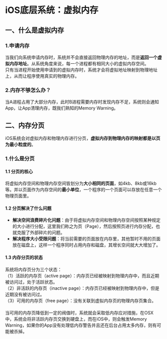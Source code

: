 # iOS底层系统：虚拟内存

## 一、什么是虚拟内存

### 1.申请内存

当我们向系统申请内存时，系统并不会直接返回物理内存的地址，而是**返回一个虚拟内存地址**。从系统角度来说，每一个进程都有相同大小的虚拟内存空间。  
只有当进程开始使用申请到的虚拟内存时，系统才会将虚拟地址映射到物理地址上，从而让程序使用真实的物理内存。

### 2.内存不够怎么办？  
当A进程占用了大部分内存，此时B进程需要内存时发现内存不足，系统则会通知App，让App清理内存，既我们熟知的Memory Warning。

## 二、内存分页

iOS系统会对虚拟内存和物理内存进行分页，**虚拟内存到物理内存的映射都是以页为最小粒度的**。

### 1.什么是分页
#### 1.1 分页的核心  
将虚拟内存空间和物理内存空间皆划分为**大小相同的页面**，如4kb、8kb或16kb等。并以页面作为内存空间的**最小单位**，一个程序的一个页面可以存放在任意一个物理页面里。
#### 1.2 分页解决了什么问题
- **解决空间浪费碎片化问题**：由于将虚拟内存空间和物理内存空间按照某种规定的大小进行分配，这里我们称之为页（Page），然后按照页进行内存分配，也就克服了外部碎片的问题。
- **解决程序大小受限问题**：将当前需要的页面放在内存里，其他暂时不用的页面放在磁盘上，这样一个程序同时占用内存和磁盘，其增长空间就大大增加了。

#### 1.3 内存分页的状态

系统将内存页分为三个状态：  
（1）活跃的内存页（active page）：内存页已经被映射到物理内存中，而且近期被访问过，处于活跃状态。  
（2）非活跃的内存页（inactive page）：内存页已经被映射到物理内存中，但是近期没有被访问过。  
（3）可用的内存页（free page）：没有关联到虚拟内存页的物理内存页集合。
####
当可用的内存页降低到一定的阀值时，系统就会采取低内存应对措施，在OSX中，系统会将非活跃内存页交换到硬盘上，而在iOS中，则会触发Memory Warning，如果你的App没有处理低内存警告并且还在后台占用太多内存，则有可能被杀掉。
